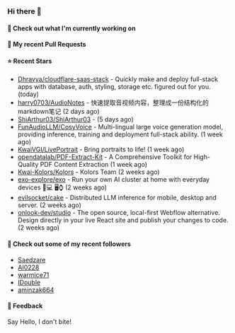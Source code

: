 ### Hi there 👋

#### 👷 Check out what I'm currently working on

#### 🔨 My recent Pull Requests


#### ⭐ Recent Stars

- [Dhravya/cloudflare-saas-stack](https://github.com/Dhravya/cloudflare-saas-stack) - Quickly make and deploy full-stack apps with database, auth, styling, storage etc. figured out for you. (today)
- [harry0703/AudioNotes](https://github.com/harry0703/AudioNotes) - 快速提取音视频内容，整理成一份结构化的markdown笔记 (2 days ago)
- [ShiArthur03/ShiArthur03](https://github.com/ShiArthur03/ShiArthur03) -  (5 days ago)
- [FunAudioLLM/CosyVoice](https://github.com/FunAudioLLM/CosyVoice) - Multi-lingual large voice generation model, providing inference, training and deployment full-stack ability. (1 week ago)
- [KwaiVGI/LivePortrait](https://github.com/KwaiVGI/LivePortrait) - Bring portraits to life! (1 week ago)
- [opendatalab/PDF-Extract-Kit](https://github.com/opendatalab/PDF-Extract-Kit) - A Comprehensive Toolkit for High-Quality PDF Content Extraction (1 week ago)
- [Kwai-Kolors/Kolors](https://github.com/Kwai-Kolors/Kolors) - Kolors Team (2 weeks ago)
- [exo-explore/exo](https://github.com/exo-explore/exo) - Run your own AI cluster at home with everyday devices 📱💻 🖥️⌚ (2 weeks ago)
- [evilsocket/cake](https://github.com/evilsocket/cake) - Distributed LLM inference for mobile, desktop and server. (2 weeks ago)
- [onlook-dev/studio](https://github.com/onlook-dev/studio) - The open source, local-first Webflow alternative. Design directly in your live React site and publish your changes to code. (2 weeks ago)

#### 👯 Check out some of my recent followers

- [Saedzare](https://github.com/Saedzare)
- [AI0228](https://github.com/AI0228)
- [warmice71](https://github.com/warmice71)
- [IDouble](https://github.com/IDouble)
- [aminzak664](https://github.com/aminzak664)

#### 💬 Feedback

Say Hello, I don't bite!